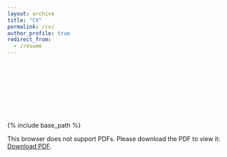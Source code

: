 ```yaml
---
layout: archive
title: "CV"
permalink: /cv/
author_profile: true
redirect_from:
  - /resume
---
```


{% include base_path %}
<object data="https://github.com/mtoslalibu/mtoslalibu.github.io/blob/master/files/toslali_resume.pdf" type="application/pdf" width="700px" height="700px">
    <embed src="https://github.com/mtoslalibu/mtoslalibu.github.io/blob/master/files/toslali_resume.pdf">
        <p>This browser does not support PDFs. Please download the PDF to view it: <a href="https://github.com/mtoslalibu/mtoslalibu.github.io/blob/master/files/toslali_resume.pdf">Download PDF</a>.</p>
    </embed>
</object>
